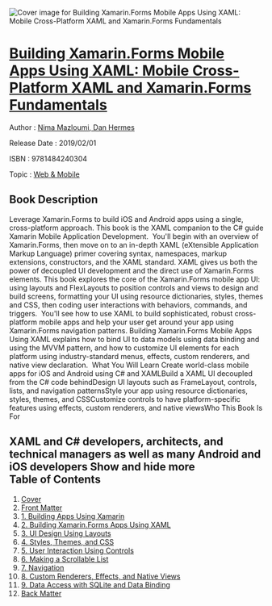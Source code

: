 ![Cover image for Building Xamarin.Forms Mobile Apps Using XAML: Mobile Cross-Platform XAML and Xamarin.Forms Fundamentals](https://imgdetail.ebookreading.net/cover/cover/web_mobile/EB9781484240304.jpg)

[Building Xamarin.Forms Mobile Apps Using XAML: Mobile Cross-Platform XAML and Xamarin.Forms Fundamentals](https://ebookreading.net/view/book/Building+Xamarin.Forms+Mobile+Apps+Using+XAML%3A+Mobile+Cross-Platform+XAML+and+Xamarin.Forms+Fundamentals-EB9781484240304_1.html "Building Xamarin.Forms Mobile Apps Using XAML: Mobile Cross-Platform XAML and Xamarin.Forms Fundamentals")
====================================================================================================================

Author : [Nima Mazloumi](https://ebookreading.net/search/author/Nima+Mazloumi),[ Dan Hermes](https://ebookreading.net/search/author/+Dan+Hermes)

Release Date : 2019/02/01

ISBN : 9781484240304

Topic : [Web & Mobile](https://ebookreading.net/search/category/web-mobile)

Book Description
-----------------

 Leverage Xamarin.Forms to build iOS and Android apps using a single, cross-platform approach. This book is the XAML companion to the C# guide Xamarin Mobile Application Development. 
You'll begin with an overview of Xamarin.Forms, then move on to an in-depth XAML (eXtensible Application Markup Language) primer covering syntax, namespaces, markup extensions, constructors, and the XAML standard. XAML gives us both the power of decoupled UI development and the direct use of Xamarin.Forms elements. This book explores the core of the Xamarin.Forms mobile app UI: using layouts and FlexLayouts to position controls and views to design and build screens, formatting your UI using resource dictionaries, styles, themes and CSS, then coding user interactions with behaviors, commands, and triggers. 
You'll see how to use XAML to build sophisticated, robust cross-platform mobile apps and help your user get around your app using Xamarin.Forms navigation patterns. Building Xamarin.Forms Mobile Apps Using XAML explains how to bind UI to data models using data binding and using the MVVM pattern, and how to customize UI elements for each platform using industry-standard menus, effects, custom renderers, and native view declaration. 
What You Will Learn
Create world-class mobile apps for iOS and Android using C# and      XAMLBuild a XAML UI decoupled from the C# code behindDesign UI layouts such as FrameLayout, controls, lists, and navigation patternsStyle your app using resource dictionaries, styles, themes, and CSSCustomize controls to have platform-specific features using effects, custom      renderers, and native viewsWho This Book Is For 
 
XAML and C# developers, architects, and technical managers as well as many Android and iOS developers
        Show and hide more                
Table of Contents
-----------------

1. [Cover](https://ebookreading.net/view/book/Building+Xamarin.Forms+Mobile+Apps+Using+XAML%3A+Mobile+Cross-Platform+XAML+and+Xamarin.Forms+Fundamentals-EB9781484240304_1.html)
1. [Front Matter](https://ebookreading.net/view/book/Building+Xamarin.Forms+Mobile+Apps+Using+XAML%3A+Mobile+Cross-Platform+XAML+and+Xamarin.Forms+Fundamentals-EB9781484240304_2.html)
1. [1. Building Apps Using Xamarin](https://ebookreading.net/view/book/Building+Xamarin.Forms+Mobile+Apps+Using+XAML%3A+Mobile+Cross-Platform+XAML+and+Xamarin.Forms+Fundamentals-EB9781484240304_3.html)
1. [2. Building Xamarin.Forms Apps Using XAML](https://ebookreading.net/view/book/Building+Xamarin.Forms+Mobile+Apps+Using+XAML%3A+Mobile+Cross-Platform+XAML+and+Xamarin.Forms+Fundamentals-EB9781484240304_4.html)
1. [3. UI Design Using Layouts](https://ebookreading.net/view/book/Building+Xamarin.Forms+Mobile+Apps+Using+XAML%3A+Mobile+Cross-Platform+XAML+and+Xamarin.Forms+Fundamentals-EB9781484240304_5.html)
1. [4. Styles, Themes, and CSS](https://ebookreading.net/view/book/Building+Xamarin.Forms+Mobile+Apps+Using+XAML%3A+Mobile+Cross-Platform+XAML+and+Xamarin.Forms+Fundamentals-EB9781484240304_6.html)
1. [5. User Interaction Using Controls](https://ebookreading.net/view/book/Building+Xamarin.Forms+Mobile+Apps+Using+XAML%3A+Mobile+Cross-Platform+XAML+and+Xamarin.Forms+Fundamentals-EB9781484240304_7.html)
1. [6. Making a Scrollable List](https://ebookreading.net/view/book/Building+Xamarin.Forms+Mobile+Apps+Using+XAML%3A+Mobile+Cross-Platform+XAML+and+Xamarin.Forms+Fundamentals-EB9781484240304_8.html)
1. [7. Navigation](https://ebookreading.net/view/book/Building+Xamarin.Forms+Mobile+Apps+Using+XAML%3A+Mobile+Cross-Platform+XAML+and+Xamarin.Forms+Fundamentals-EB9781484240304_9.html)
1. [8. Custom Renderers, Effects, and Native Views](https://ebookreading.net/view/book/Building+Xamarin.Forms+Mobile+Apps+Using+XAML%3A+Mobile+Cross-Platform+XAML+and+Xamarin.Forms+Fundamentals-EB9781484240304_10.html)
1. [9. Data Access with SQLite and Data Binding](https://ebookreading.net/view/book/Building+Xamarin.Forms+Mobile+Apps+Using+XAML%3A+Mobile+Cross-Platform+XAML+and+Xamarin.Forms+Fundamentals-EB9781484240304_11.html)
1. [Back Matter](https://ebookreading.net/view/book/Building+Xamarin.Forms+Mobile+Apps+Using+XAML%3A+Mobile+Cross-Platform+XAML+and+Xamarin.Forms+Fundamentals-EB9781484240304_12.html)
